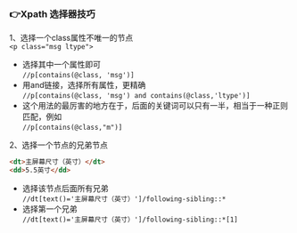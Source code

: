 ### :point_right:Xpath 选择器技巧
1、选择一个class属性不唯一的节点</br>
`<p class="msg ltype">`
- 选择其中一个属性即可
</br>`//p[contains(@class, 'msg')]`
- 用and链接，选择所有属性，更精确
</br>`//p[contains(@class, 'msg') and contains(@class,'ltype')]`
- 这个用法的最厉害的地方在于，后面的关键词可以只有一半，相当于一种正则匹配，例如
</br>`//p[contains(@class,"m")]`

2、选择一个节点的兄弟节点
```markdown
<dt>主屏幕尺寸（英寸）</dt>
<dd>5.5英寸</dd>
```
  - 选择该节点后面所有兄弟
  </br>`//dt[text()='主屏幕尺寸（英寸）']/following-sibling::*`
  - 选择第一个兄弟
  </br>`//dt[text()='主屏幕尺寸（英寸）']/following-sibling::*[1]`
